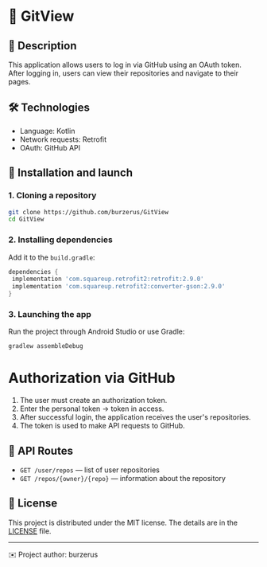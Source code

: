 # 🚀 GitView 

## 📌 Description

This application allows users to log in via GitHub using an OAuth token. After logging in, users can view their repositories and navigate to their pages.

## 🛠 Technologies

- Language: Kotlin
- Network requests: Retrofit
- OAuth: GitHub API

## 🔧 Installation and launch
### 1. Cloning a repository
```sh
git clone https://github.com/burzerus/GitView
cd GitView
```

### 2. Installing dependencies
Add it to the `build.gradle`:
```gradle
dependencies {
 implementation 'com.squareup.retrofit2:retrofit:2.9.0'
 implementation 'com.squareup.retrofit2:converter-gson:2.9.0'
}
```


### 3. Launching the app
Run the project through Android Studio or use Gradle:
```sh
gradlew assembleDebug
```

# Authorization via GitHub
1. The user must create an authorization token.
2. Enter the personal token -> token in access.
3. After successful login, the application receives the user's repositories.
4. The token is used to make API requests to GitHub.

## 📄 API Routes
- `GET /user/repos` — list of user repositories
- `GET /repos/{owner}/{repo}` — information about the repository

## 📌 License
This project is distributed under the MIT license. The details are in the [LICENSE](LICENSE) file.

---
✉️ Project author: burzerus


